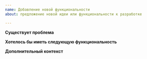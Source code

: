 ```yaml
---
name: Добавление новой функциональности
about: предложение новой идеи или функциональности к разработке

---
```


**Существует проблема**
<!-- Описание существующей проблемы [...] -->

**Хотелось бы иметь следующую функциональность**
<!-- Вариант реализации  [...] -->

**Дополнительный контекст**
<!-- Любая дополнительная информация -->
